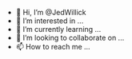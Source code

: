 - 👋 Hi, I’m @JedWillick
- 👀 I’m interested in ...
- 🌱 I’m currently learning ...
- 💞️ I’m looking to collaborate on ...
- 📫 How to reach me ...

<!---
JedWillick/JedWillick is a ✨ special ✨ repository because its `README.md` (this file) appears on your GitHub profile.
You can click the Preview link to take a look at your changes.
--->
